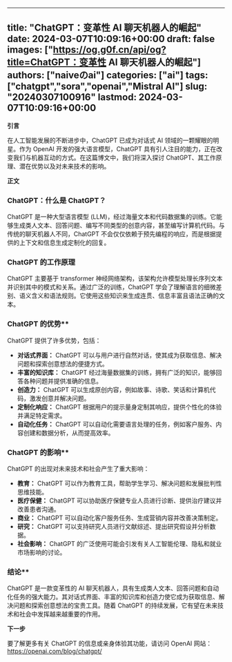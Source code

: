 
---
title: "ChatGPT：变革性 AI 聊天机器人的崛起"
date: 2024-03-07T10:09:16+00:00
draft: false
images: ["https://og.g0f.cn/api/og?title=ChatGPT：变革性 AI 聊天机器人的崛起"]
authors: ["naiveのai"]
categories: ["ai"]
tags: ["chatgpt","sora","openai","Mistral AI"]
slug: "20240307100916"
lastmod: 2024-03-07T10:09:16+00:00
---
**引言**

在人工智能发展的不断进步中，ChatGPT 已成为对话式 AI 领域的一颗耀眼的明星。作为 OpenAI 开发的强大语言模型，ChatGPT 具有引人注目的能力，正在改变我们与机器互动的方式。在这篇博文中，我们将深入探讨 ChatGPT、其工作原理、潜在优势以及对未来技术的影响。

**正文**

### ChatGPT：什么是 ChatGPT？

ChatGPT 是一种大型语言模型 (LLM)，经过海量文本和代码数据集的训练。它能够生成类人文本、回答问题、编写不同类型的创意内容，甚至编写计算机代码。与传统的聊天机器人不同，ChatGPT 不会仅仅依赖于预先编程的响应，而是根据提供的上下文和信息生成定制化的回复。

### ChatGPT 的工作原理

ChatGPT 主要基于 transformer 神经网络架构，该架构允许模型处理长序列文本并识别其中的模式和关系。通过广泛的训练，ChatGPT 学会了理解语言的细微差别、语义含义和语法规则。它使用这些知识来生成连贯、信息丰富且语法正确的文本。

### ChatGPT 的优势**

ChatGPT 提供了许多优势，包括：

* **对话式界面：** ChatGPT 可以与用户进行自然对话，使其成为获取信息、解决问题和探索创意想法的便捷方式。
* **丰富的知识库：** ChatGPT 经过海量数据集的训练，拥有广泛的知识，能够回答各种问题并提供准确的信息。
* **创造力：** ChatGPT 可以生成原创内容，例如故事、诗歌、笑话和计算机代码，激发创意并解决问题。
* **定制化响应：** ChatGPT 根据用户的提示量身定制其响应，提供个性化的体验并满足特定需求。
* **自动化任务：** ChatGPT 可以自动化需要语言处理的任务，例如客户服务、内容创建和数据分析，从而提高效率。

### ChatGPT 的影响**

ChatGPT 的出现对未来技术和社会产生了重大影响：

* **教育：** ChatGPT 可以作为教育工具，帮助学生学习、解决问题和发展批判性思维技能。
* **医疗保健：** ChatGPT 可以协助医疗保健专业人员进行诊断、提供治疗建议并改善患者沟通。
* **商业：** ChatGPT 可以自动化客户服务任务、生成营销内容并改善决策制定。
* **研究：** ChatGPT 可以支持研究人员进行文献综述、提出研究假设并分析数据。
* **社会影响：** ChatGPT 的广泛使用可能会引发有关人工智能伦理、隐私和就业市场影响的讨论。

### 结论**

ChatGPT 是一款变革性的 AI 聊天机器人，具有生成类人文本、回答问题和自动化任务的强大能力。其对话式界面、丰富的知识库和创造力使它成为获取信息、解决问题和探索创意想法的宝贵工具。随着 ChatGPT 的持续发展，它有望在未来技术和社会中发挥越来越重要的作用。

**下一步**

要了解更多有关 ChatGPT 的信息或亲身体验其功能，请访问 OpenAI 网站：https://openai.com/blog/chatgpt/